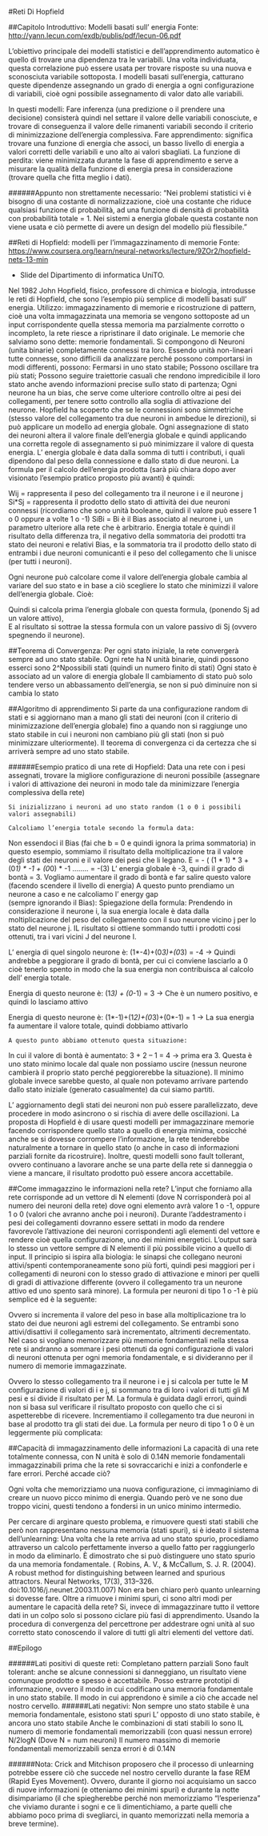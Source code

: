 #Reti Di Hopfield

##Capitolo Introduttivo: Modelli basati sull’ energia
Fonte: http://yann.lecun.com/exdb/publis/pdf/lecun-06.pdf

L’obiettivo principale dei modelli statistici e dell’apprendimento automatico è quello di trovare una dipendenza tra le variabili. Una volta individuata, questa correlazione può essere usata per trovare risposte su una nuova e sconosciuta variabile sottoposta.
I modelli basati sull’energia, catturano queste dipendenze assegnando un grado di energia a ogni configurazione di variabili, cioè ogni possibile assegnamento di valor dato alle variabili. 

In questi modelli:
	Fare inferenza (una predizione o il prendere una decisione) consisterà quindi nel settare il valore delle variabili conosciute, e trovare di conseguenza il valore delle rimanenti variabili secondo il criterio di minimizzazione dell’energia complessiva. 
	Fare apprendimento: significa trovare una funzione di energia che associ, un basso livello di energia a valori corretti delle variabili e uno alto ai valori sbagliati. 
	La funzione di perdita: viene minimizzata durante la fase di apprendimento e serve a misurare la qualità della funzione di energia presa in considerazione (trovare quella che fitta meglio i dati).

######Appunto non strettamente necessario:
“Nei problemi statistici vi è bisogno di una costante di normalizzazione, cioè una costante che riduce qualsiasi funzione di probabilità, ad una funzione di densità di probabilità con probabilità totale = 1. Nei sistemi a energia globale questa costante non viene usata e ciò permette di avere un design del modello più flessibile.”


##Reti di Hopfield: modelli per l’immagazzinamento di memorie 
Fonte: https://www.coursera.org/learn/neural-networks/lecture/9ZOr2/hopfield-nets-13-min
+ Slide del Dipartimento di informatica UniTO.

Nel 1982 John Hopfield, fisico, professore di chimica e biologia, introdusse le reti di Hopfield, che sono l’esempio più semplice di modelli basati sull’ energia. 
Utilizzo: immagazzinamento di memorie e ricostruzione di pattern, cioè una volta immagazzinata una memoria se vengono sottoposte ad un input corrispondente quella stessa memoria ma parzialmente corrotto o incompleto, la rete riesce a ripristinare il dato originale. Le memorie che salviamo sono dette: memorie fondamentali. 
Si compongono di Neuroni (unita binarie) completamente connessi tra loro. Essendo unità non-lineari tutte connesse, sono difficili da analizzare perché possono comportarsi in modi differenti, possono:
	Fermarsi in uno stato stabile;
	Possono oscillare tra più stati;
	Possono seguire traiettorie casuali che rendono impredicibile il loro stato anche avendo informazioni precise sullo stato di partenza;
Ogni neurone ha un bias, che serve come ulteriore controllo oltre ai pesi dei collegamenti, per tenere sotto controllo alla soglia di attivazione del neurone.
Hopfield ha scoperto che se le connessioni sono simmetriche (stesso valore del collegamento tra due neuroni in ambedue le direzioni), si può applicare un modello ad energia globale.
Ogni assegnazione di stato dei neuroni altera il valore finale dell’energia globale e quindi applicando una corretta regole di assegnamento si può minimizzare il valore di questa energia.
L’ energia globale è data dalla somma di tutti i contributi, i quali dipendono dal peso della connessione e dallo stato di due neuroni.
La formula per il calcolo dell’energia prodotta (sarà più chiara dopo aver visionato l’esempio pratico proposto più avanti) è quindi:
 
Wij = rappresenta il peso del collegamento tra il neurone i e il neurone j
Si*Sj = rappresenta il prodotto dello stato di attività dei due neuroni connessi (ricordiamo che sono unità booleane, quindi il valore può essere 1 o 0 oppure a volte 1 o -1) 
SiBi = Bi è il Bias associato al neurone i, un parametro ulteriore alla rete che è arbitrario.
Energia totale è quindi il risultato della differenza tra, il negativo della sommatoria dei prodotti tra stato dei neuroni e relativi Bias, e la sommatoria tra il prodotto dello stato di entrambi i due neuroni comunicanti e il peso del collegamento che li unisce (per tutti i neuroni).

Ogni neurone può calcolare come il valore dell’energia globale cambia al variare del suo stato e in base a ciò scegliere lo stato che minimizzi il valore dell’energia globale.
Cioè:
 
Quindi si calcola prima l’energia globale con questa formula, (ponendo Sj ad un valore attivo),  
E al risultato si sottrae la stessa formula con un valore passivo di Sj (ovvero spegnendo il neurone). 



##Teorema di Convergenza: 
Per ogni stato iniziale, la rete convergerà sempre ad uno stato stabile.
	Ogni rete ha N unità binarie, quindi possono esserci sono 2^Npossibili stati (quindi un numero finito di stati)
	Ogni stato è associato ad un valore di energia globale
	Il cambiamento di stato può solo tendere verso un abbassamento dell’energia, se non si può diminuire non si cambia lo stato

##Algoritmo di apprendimento
Si parte da una configurazione random di stati e si aggiornano man a mano gli stati dei neuroni (con il criterio di minimizzazione dell’energia globale) fino a quando non si raggiunge uno stato stabile in cui i neuroni non cambiano più gli stati (non si può minimizzare ulteriormente). Il teorema di convergenza ci da certezza che si arriverà sempre ad uno stato stabile.

######Esempio pratico di una rete di Hopfield:
	Data una rete con i pesi assegnati, trovare la migliore configurazione di neuroni possibile (assegnare i valori di attivazione dei neuroni in modo tale da minimizzare l’energia complessiva della rete)
 
	Si inizializzano i neuroni ad uno stato random (1 o 0 i possibili valori assegnabili)
 
	Calcoliamo l’energia totale secondo la formula data:
 
Non essendoci il Bias (fai che b = 0 e quindi ignora la prima sommatoria) in questo esempio, sommiamo il risultato della moltiplicazione tra il valore degli stati dei neuroni e il valore dei pesi che li legano.
E = - ( (1 * 1) * 3 + (0*1) * -1 + (0*0) * -1 …….. = -(3)
L’ energia globale è -3, quindi il grado di bontà = 3.
Vogliamo aumentare il grado di bontà e far salire questo valore (facendo scendere il livello di energia)
	A questo punto prendiamo un neurone a caso e ne calcoliamo l’ energy gap   
(sempre ignorando il Bias):
Spiegazione della formula:
Prendendo in considerazione il neurone i, la sua energia locale è data dalla moltiplicazione del peso del collegamento con il suo neurone vicino j per lo stato del neurone j.  IL risultato si ottiene sommando tutti i prodotti cosi ottenuti, tra i vari vicini J del neurone I.


 
L’ energia di quel singolo neurone è:
(1*-4)+(0*3)+(0*3) = -4 -> Quindi andrebbe a peggiorare il grado di bontà, per cui ci conviene lasciarlo a 0 cioè tenerlo spento in modo che la sua energia non contribuisca al calcolo dell’ energia totale. 

 
Energia di questo neurone è:
(1*3) + (0*-1) = 3 -> Che è un numero positivo, e quindi lo lasciamo attivo

 
Energia di questo neurone è:
(1*-1)+(1*2)+(0*3)+(0*-1) = 1 -> La sua energia fa aumentare il valore totale, quindi dobbiamo attivarlo

	A questo punto abbiamo ottenuto questa situazione:
 
In cui il valore di bontà è aumentato: 3 + 2 – 1 = 4 -> prima era 3.
Questa è uno stato minimo locale dal quale non possiamo uscire (nessun neurone cambierà il proprio stato perché peggiorerebbe la situazione).
Il minimo globale invece sarebbe questo, al quale non potevamo arrivare partendo dallo stato iniziale (generato casualmente) da cui siamo partiti. 
 

L’ aggiornamento degli stati dei neuroni non può essere parallelizzato, deve procedere in modo asincrono o si rischia di avere delle oscillazioni.
La proposta di Hopfield è di usare questi modelli per immagazzinare memorie facendo corrispondere quello stato a quello di energia minima, cosicché anche se si dovesse corrompere l’informazione, la rete tenderebbe naturalmente a tornare in quello stato (o anche in caso di informazioni parziali fornite da ricostruire). Inoltre, questi modelli sono fault tollerant, ovvero continuano a lavorare anche se una parte della rete si danneggia o viene a mancare, il risultato prodotto può essere ancora accettabile.

##Come immagazzino le informazioni nella rete?
L’input che forniamo alla rete corrisponde ad un vettore di N elementi (dove N corrisponderà poi al numero dei neuroni della rete) dove ogni elemento avrà valore 1 o -1, oppure 1 o 0 (valori che avranno anche poi i neuroni). Durante l’addestramento i pesi dei collegamenti dovranno essere settati in modo da rendere favorevole l’attivazione dei neuroni corrispondenti agli elementi del vettore e rendere cioè quella configurazione, uno dei minimi energetici.
L’output sarà lo stesso un vettore sempre di N elementi il più possibile vicino a quello di input.
Il principio si ispira alla biologia: le sinapsi che collegano neuroni attivi/spenti contemporaneamente sono più forti, quindi pesi maggiori per i collegamenti di neuroni con lo stesso grado di attivazione e minori per quelli di gradi di attivazione differente (ovvero il collegamento tra un neurone attivo ed uno spento sarà minore).
La formula per neuroni di tipo 1 o -1 è più semplice ed è la seguente:
 
Ovvero si incrementa il valore del peso in base alla moltiplicazione tra lo stato dei due neuroni agli estremi del collegamento. Se entrambi sono attivi/disattivi il collegamento sarà incrementato, altrimenti decrementato.
Nel caso si vogliano memorizzare più memorie fondamentali nella stessa rete si andranno a sommare i pesi ottenuti da ogni configurazione di valori di neuroni ottenuta per ogni memoria fondamentale, e si divideranno per il numero di memorie immagazzinate.
 
Ovvero lo stesso collegamento tra il neurone i e j si calcola per tutte le M configurazione di valori di i e j, si sommano tra di loro i valori di tutti gli M pesi e si divide il risultato per M.
La formula è guidata dagli errori, quindi non si basa sul verificare il risultato proposto con quello che ci si aspetterebbe di ricevere. Incrementiamo il collegamento tra due neuroni in base al prodotto tra gli stati dei due.
La formula per neuro di tipo 1 o 0 è un leggermente più complicata:
 

##Capacità di immagazzinamento delle informazioni
La capacità di una rete totalmente connessa, con N unità è solo di 0.14N memorie fondamentali immagazzinabili prima che la rete si sovraccarichi e inizi a confonderle e fare errori.
Perché accade ciò?

Ogni volta che memorizziamo una nuova configurazione, ci immaginiamo di creare un nuovo picco minimo di energia. Quando però ve ne sono due troppo vicini, questi tendono a fondersi in un unico minimo intermedio.
 
Per cercare di arginare questo problema, e rimuovere questi stati stabili che però non rappresentano nessuna memoria (stati spuri), si è ideato il sistema dell’unlearning:
Una volta che la rete arriva ad uno stato spurio, procediamo attraverso un calcolo perfettamente inverso a quello fatto per raggiungerlo in modo da eliminarlo. È dimostrato che si può distinguere uno stato spurio da una memoria fondamentale. ( Robins, A. V., & McCallum, S. J. R. (2004). A robust method for distinguishing between learned and spurious attractors. Neural Networks, 17(3), 313–326. doi:10.1016/j.neunet.2003.11.007)
Non era ben chiaro però quanto unlearning si dovesse fare.
Oltre a rimuove i minimi spuri, ci sono altri modi per aumentare le capacità della rete? 
Si, invece di immagazzinare tutto il vettore dati in un colpo solo si possono ciclare più fasi di apprendimento. Usando la procedura di convergenza del percettrone per addestrare ogni unità al suo corretto stato conoscendo il valore di tutti gli altri elementi del vettore dati.

##Epilogo

######Lati positivi di queste reti:
	Completano pattern parziali
	Sono fault tolerant: anche se alcune connessioni si danneggiano, un risultato viene comunque prodotto e spesso è accettabile.
	Posso estrarre prototipi di informazione, ovvero il modo in cui codificano una memoria fondamentale in uno stato stabile. 
	Il modo in cui apprendono è simile a ciò che accade nel nostro cervello.
######Lati negativi:
	Non sempre uno stato stabile è una memoria fondamentale, esistono stati spuri
	L’ opposto di uno stato stabile, è ancora uno stato stabile
	Anche le combinazioni di stati stabili lo sono
	IL numero di memorie fondamentali memorizzabili (con quasi nessun errore)
N/2logN
(Dove N = num neuroni)
	Il numero massimo di memorie fondamentali memorizzabili senza errori è di 0.14N 



######Nota: Crick and Mitchison proposero che il processo di unlearning potrebbe essere ciò che succede nel nostro cervello durante la fase REM (Rapid Eyes Movement). Ovvero, durante il giorno noi acquisiamo un sacco di nuove informazioni (e otteniamo dei minimi spuri) e durante la notte disimpariamo (il che spiegherebbe perché non memorizziamo “l’esperienza” che viviamo durante i sogni e ce li dimentichiamo, a parte quelli che abbiamo poco prima di svegliarci, in quanto memorizzati nella memoria a breve termine).
